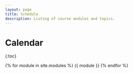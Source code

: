 ```yaml
---
layout: page
title: Schedule
description: Listing of course modules and topics.
---
```


# Calendar

{:toc}

{% for module in site.modules %}
{{ module }}
{% endfor %}
